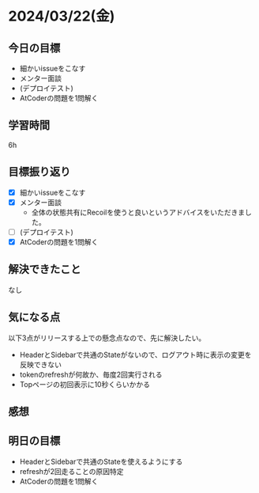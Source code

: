 # 2024/03/22(金)

## 今日の目標
* 細かいissueをこなす
* メンター面談
* (デプロイテスト)
* AtCoderの問題を1問解く

## 学習時間
6h

## 目標振り返り
* [x] 細かいissueをこなす
* [x] メンター面談
  * 全体の状態共有にRecoilを使うと良いというアドバイスをいただきました。
* [ ] (デプロイテスト)
* [x] AtCoderの問題を1問解く

## 解決できたこと
なし

## 気になる点
以下3点がリリースする上での懸念点なので、先に解決したい。
* HeaderとSidebarで共通のStateがないので、ログアウト時に表示の変更を反映できない
* tokenのrefreshが何故か、毎度2回実行される
* Topページの初回表示に10秒くらいかかる

## 感想

## 明日の目標
* HeaderとSidebarで共通のStateを使えるようにする
* refreshが2回走ることの原因特定
* AtCoderの問題を1問解く